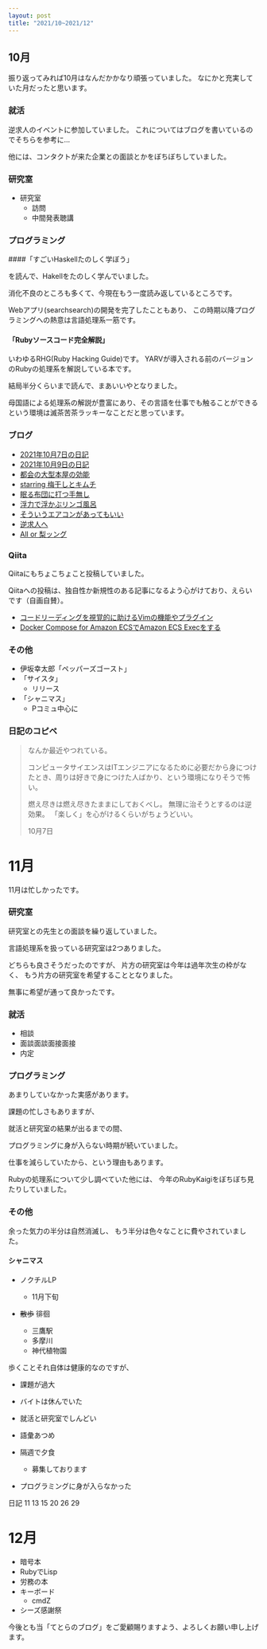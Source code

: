 ```yaml
---
layout: post
title: "2021/10~2021/12"
---
```


## 10月

振り返ってみれば10月はなんだかかなり頑張っていました。
なにかと充実していた月だったと思います。

### 就活
逆求人のイベントに参加していました。
これについてはブログを書いているのでそちらを参考に...

他には、コンタクトが来た企業との面談とかをぼちぼちしていました。

### 研究室
- 研究室
  - 訪問
  - 中間発表聴講

### プログラミング

####「すごいHaskellたのしく学ぼう」

を読んで、Hakellをたのしく学んでいました。

消化不良のところも多くて、今現在もう一度読み返しているところです。

Webアプリ(searchsearch)の開発を完了したこともあり、
この時期以降プログラミングへの熱意は言語処理系一筋です。

#### 「Rubyソースコード完全解説」

いわゆるRHG(Ruby Hacking Guide)です。
YARVが導入される前のバージョンのRubyの処理系を解説している本です。

結局半分くらいまで読んで、まあいいやとなりました。

母国語による処理系の解説が豊富にあり、その言語を仕事でも触ることができるという環境は滅茶苦茶ラッキーなことだと思っています。

### ブログ







- [2021年10月7日の日記](https://blog.tetetratra.net/2021-10-07/)
- [2021年10月9日の日記](https://blog.tetetratra.net/2021-10-09/)
- [都会の大型本屋の効能](https://blog.tetetratra.net/honyanokounou/)
- [starring 梅干しとキムチ](https://blog.tetetratra.net/starring-umebosi-and-kimuti/)
- [眠る布団に打つ手無し](https://blog.tetetratra.net/suimin/)
- [浮力で浮かぶリンゴ風呂](https://blog.tetetratra.net/bonyari/)
- [そういうエアコンがあってもいい](https://blog.tetetratra.net/air-con/)
- [逆求人へ](https://blog.tetetratra.net/gyakukyuzin/)
- [All or 梨ッング](https://blog.tetetratra.net/all-or-nothing/)

### Qiita

Qiitaにもちょこちょこと投稿していました。

Qiitaへの投稿は、独自性か新規性のある記事になるよう心がけており、えらいです（自画自賛）。

- [コードリーディングを視覚的に助けるVimの機能やプラグイン](https://qiita.com/tetetratra/items/e179a2f17e2ddac77523)
- [Docker Compose for Amazon ECSでAmazon ECS Execをする](https://qiita.com/tetetratra/items/33026ef6950ad9fbc0d7)

### その他
- 伊坂幸太郎「ペッパーズゴースト」
- 「サイスタ」
  - リリース
- 「シャニマス」
  - Pコミュ中心に

### 日記のコピペ

> なんか最近やつれている。
>
> コンピュータサイエンスはITエンジニアになるために必要だから身につけたとき、周りは好きで身につけた人ばかり、という環境になりそうで怖い。
>
> 燃え尽きは燃え尽きたままにしておくべし。
> 無理に治そうとするのは逆効果。
> 「楽しく」を心がけるくらいがちょうどいい。
>
> 10月7日

# 11月

11月は忙しかったです。

### 研究室

研究室との先生との面談を繰り返していました。

言語処理系を扱っている研究室は2つありました。

どちらも良さそうだったのですが、
片方の研究室は今年は過年次生の枠がなく、
もう片方の研究室を希望することとなりました。

無事に希望が通って良かったです。

### 就活
- 相談
- 面談面談面接面接
- 内定


### プログラミング

あまりしていなかった実感があります。

課題の忙しさもありますが、

就活と研究室の結果が出るまでの間、

プログラミングに身が入らない時期が続いていました。

仕事を減らしていたから、という理由もあります。

Rubyの処理系について少し調べていた他には、
今年のRubyKaigiをぼちぼち見たりしていました。

### その他

余った気力の半分は自然消滅し、
もう半分は色々なことに費やされていました。

#### シャニマス

- ノクチルLP
  - 11月下旬

- ~~散歩~~ 徘徊
  - 三鷹駅
  - 多摩川
  - 神代植物園

歩くことそれ自体は健康的なのですが、


- 課題が過大
- バイトは休んでいた
- 就活と研究室でしんどい
- 語彙あつめ
- 隔週で夕食
  - 募集しております

- プログラミングに身が入らなかった

日記 11 13 15 20 26 29

# 12月
- 暗号本
- RubyでLisp
- 労務の本
- キーボード
  - cmdZ
- シーズ感謝祭


今後とも当「てとらのブログ」をご愛顧賜りますよう、よろしくお願い申し上げます。

